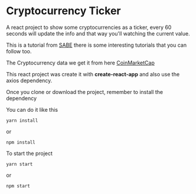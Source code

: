 # Cryptocurrency Ticker

A react project to show some cryptocurrencies as a ticker, every 60 seconds will update the info and that way you'll watching the current value.

This is a tutorial from [SABE](https://sabe.io/tutorials/getting-started-with-react "SABE") there is some interesting tutorials that you can follow too.

The Cryptocurrency data we get it from here [CoinMarketCap](https://coinmarketcap.com/)

This react project was create it with **create-react-app**  and also use the axios dependency.

Once you clone or download the project, remember to install the dependency

You can do it like this

```
yarn install
```
or 
```
npm install
```

To start the project
```
yarn start
```
or
```
npm start
```